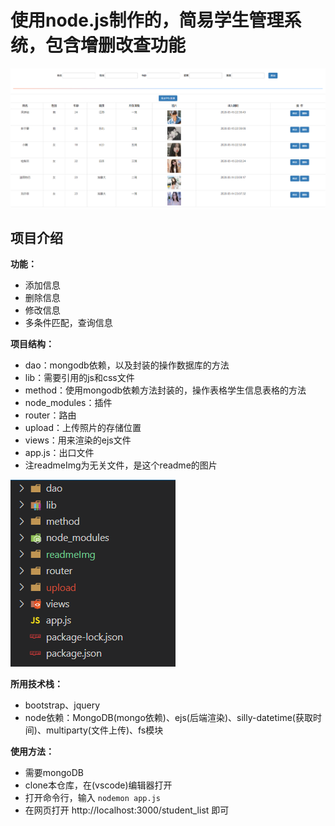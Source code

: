 # 使用node.js制作的，简易学生管理系统，包含增删改查功能
![image](https://github.com/Jackhuang-haohua/node-practice1/blob/master/readmeImg/list.png)

## 项目介绍

**功能：**
- 添加信息
- 删除信息
- 修改信息
- 多条件匹配，查询信息

**项目结构：**
- dao：mongodb依赖，以及封装的操作数据库的方法
- lib：需要引用的js和css文件
- method：使用mongodb依赖方法封装的，操作表格学生信息表格的方法
- node_modules：插件
- router：路由
- upload：上传照片的存储位置
- views：用来渲染的ejs文件
- app.js：出口文件
- 注readmeImg为无关文件，是这个readme的图片

![image](https://github.com/Jackhuang-haohua/node-practice1/blob/master/readmeImg/jiegou.png)

**所用技术栈：**
- bootstrap、jquery
- node依赖：MongoDB(mongo依赖)、ejs(后端渲染)、silly-datetime(获取时间)、multiparty(文件上传)、fs模块

**使用方法：**
- 需要mongoDB
- clone本仓库，在(vscode)编辑器打开
- 打开命令行，输入 `nodemon app.js`
- 在网页打开 http://localhost:3000/student_list 即可

